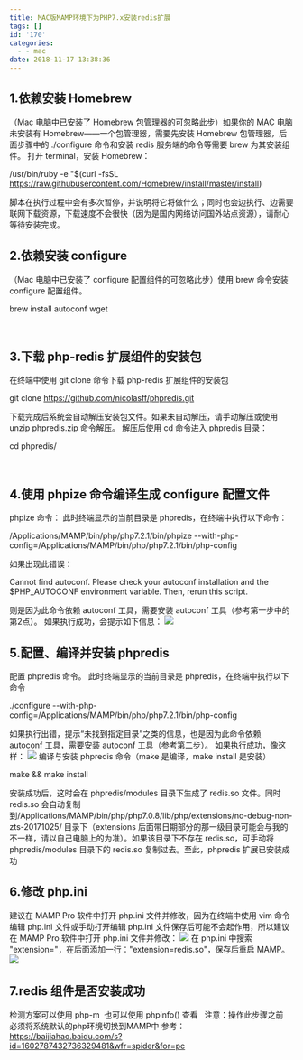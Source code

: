 ```yaml
---
title: MAC版MAMP环境下为PHP7.x安装redis扩展
tags: []
id: '170'
categories:
  - - mac
date: 2018-11-17 13:38:36
---
```


## 1.依赖安装 Homebrew

（Mac 电脑中已安装了 Homebrew 包管理器的可忽略此步）如果你的 MAC 电脑未安装有 Homebrew——一个包管理器，需要先安装 Homebrew 包管理器，后面步骤中的 ./configure 命令和安装 redis 服务端的命令等需要 brew 为其安装组件。 打开 terminal，安装 Homebrew：

/usr/bin/ruby -e "$(curl -fsSL https://raw.githubusercontent.com/Homebrew/install/master/install)

脚本在执行过程中会有多次暂停，并说明将它将做什么；同时也会边执行、边需要联网下载资源，下载速度不会很快（因为是国内网络访问国外站点资源），请耐心等待安装完成。  

## 2.依赖安装 configure

（Mac 电脑中已安装了 configure 配置组件的可忽略此步）使用 brew 命令安装 configure 配置组件。

brew install autoconf wget

 

## 3.下载 php-redis 扩展组件的安装包

在终端中使用 git clone 命令下载 php-redis 扩展组件的安装包

git clone https://github.com/nicolasff/phpredis.git

下载完成后系统会自动解压安装包文件。如果未自动解压，请手动解压或使用 unzip phpredis.zip 命令解压。 解压后使用 cd 命令进入 phpredis 目录：

cd phpredis/

 

## 4.使用 phpize 命令编译生成 configure 配置文件

phpize 命令： 此时终端显示的当前目录是 phpredis，在终端中执行以下命令：

/Applications/MAMP/bin/php/php7.2.1/bin/phpize --with-php-config=/Applications/MAMP/bin/php/php7.2.1/bin/php-config

如果出现此错误：

Cannot find autoconf. Please check your autoconf installation and the $PHP\_AUTOCONF environment variable. Then, rerun this script.

则是因为此命令依赖 autoconf 工具，需要安装 autoconf 工具（参考第一步中的第2点）。 如果执行成功，会提示如下信息： ![](https://ss1.baidu.com/6ONXsjip0QIZ8tyhnq/it/u=2260770349,1912336145&fm=173&app=25&f=JPEG?w=640&h=106)  

## 5.配置、编译并安装 phpredis

配置 phpredis 命令。 此时终端显示的当前目录是 phpredis，在终端中执行以下命令

./configure --with-php-config=/Applications/MAMP/bin/php/php7.2.1/bin/php-config

如果执行出错，提示“未找到指定目录”之类的信息，也是因为此命令依赖 autoconf 工具，需要安装 autoconf 工具（参考第二步）。 如果执行成功，像这样： ![](https://ss2.baidu.com/6ONYsjip0QIZ8tyhnq/it/u=2330634188,2198640965&fm=173&app=25&f=JPEG?w=640&h=427&s=ABE273235BBCB6C84ED5F50B0000E0C2) 编译与安装 phpredis 命令（make 是编译，make install 是安装）

make && make install

安装成功后，这时会在 phpredis/modules 目录下生成了 redis.so 文件。同时 redis.so 会自动复制到/Applications/MAMP/bin/php/php7.0.8/lib/php/extensions/no-debug-non-zts-20171025/ 目录下（extensions 后面带日期部分的那一级目录可能会与我的不一样，请以自己电脑上的为准）。如果该目录下不存在 redis.so，可手动将 phpredis/modules 目录下的 redis.so 复制过去。至此，phpredis 扩展已安装成功  

## 6.修改 php.ini

建议在 MAMP Pro 软件中打开 php.ini 文件并修改，因为在终端中使用 vim 命令编辑 php.ini 文件或手动打开编辑 php.ini 文件保存后可能不会起作用，所以建议在 MAMP Pro 软件中打开 php.ini 文件并修改： ![](https://ss2.baidu.com/6ONYsjip0QIZ8tyhnq/it/u=2448095372,2140049450&fm=173&app=25&f=JPEG?w=639&h=259&s=F5259A545A65310B861E8AC30300B0BF) 在 php.ini 中搜索 "extension="，在后面添加一行："extension=redis.so"，保存后重启 MAMP。 ![](https://ss2.baidu.com/6ONYsjip0QIZ8tyhnq/it/u=185617445,1884557620&fm=173&app=25&f=JPEG?w=598&h=503&s=4FC2ED1A110E454D4A69A5DB0000D0B3)  

## 7.redis 组件是否安装成功

检测方案可以使用 php-m  也可以使用 phpinfo() 查看   注意：操作此步骤之前 必须将系统默认的php环境切换到MAMP中 参考：https://baijiahao.baidu.com/s?id=1602787432736329481&wfr=spider&for=pc